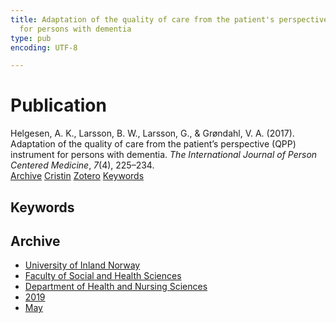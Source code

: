 ```yaml
---
title: Adaptation of the quality of care from the patient's perspective (QPP) instrument
  for persons with dementia
type: pub
encoding: UTF-8

---
```

<h1>Publication</h1>
<article id="csl-bib-container-YY9IU6BG" class="csl-bib-container">
  <div class="csl-bib-body"> <div class="csl-entry">Helgesen, A. K., Larsson, B. W., Larsson, G., &#38; Grøndahl, V. A. (2017). Adaptation of the quality of care from the patient’s perspective (QPP) instrument for persons with dementia. <i>The International Journal of Person Centered Medicine</i>, <i>7</i>(4), 225–234.</div> </div>
  <div class="csl-bib-buttons">
    <a href="#taxonomy-article-YY9IU6BG" alt="archive" class="csl-bib-button">Archive</a>
    <a href="https://app.cristin.no/results/show.jsf?id=1696997" alt="Cristin" class="csl-bib-button">Cristin</a>
    <a href="http://zotero.org/groups/5881554/items/YY9IU6BG" alt="Zotero" class="csl-bib-button">Zotero</a>
    <a href="#keywords-article-YY9IU6BG" alt="keywords" class="csl-bib-button">Keywords</a>
  </div>
  <div id="csl-bib-meta-container-YY9IU6BG"></div>
</article>
<div id="csl-bib-meta-YY9IU6BG" class="csl-bib-meta">
  <article id="keywords-article-YY9IU6BG" class="keywords-article">
    <h1>Keywords</h1>
    
  </article>
  <article id="taxonomy-article-YY9IU6BG" class="taxonomy-article">
    <h1>Archive</h1>
    <ul>
      <li>
        <a href="/en/archive/?key=3DCRN523">University of Inland Norway</a>
      </li>
      <li>
        <a href="/en/archive/?key=IDKFS3MX">Faculty of Social and Health Sciences</a>
      </li>
      <li>
        <a href="/en/archive/?key=GTV4ECMZ">Department of Health and Nursing Sciences</a>
      </li>
      <li>
        <a href="/en/archive/?key=E7THIEEM">2019</a>
      </li>
      <li>
        <a href="/en/archive/?key=DVX7L8D7">May</a>
      </li>
    </ul>
  </article>
</div>
